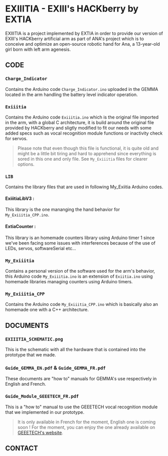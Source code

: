 # **EXIIITIA - EXIII's HACKberry by EXTIA**
EXIIITIA is a project implemented by EXTIA in order to provide our version of EXIII's HACKberry artificial arm as part of ANA's project which is to conceive and optimize an open-source robotic hand for Ana, a 13-year-old girl born with left arm agenesis.
## CODE
### `Charge_Indicator`
Contains the Arduino code `Charge_Indicator.ino` uploaded in the GEMMA located in the arm handling the battery level indicator operation.
### `Exiiitia`
Contains the Arduino code `Exiiitia.ino` which is the original file imported in the arm, with a global C architecture, it is build around the original file provided by HACKberry and sligtly modified to fit our needs with some added specs such as vocal recognition module functions or inactivity check for servos.
> Please note that even though this file is functional, it is quite old and might be a little bit tiring and hard to apprehend since everything is sored in this one and only file. See `My_Exiiitia` files for clearer options.
### `LIB`
Contains the library files that are used in following My_Exiitia Arduino codes.
#### ExiiitiaLibV3 :
This library is the one mananging the hand behavior for `My_Exiiitia_CPP.ino`.
#### ExtiaCounter :
This library is an homemade counters library using Arduino timer 1 since we've been facing some issues with interferences because of the use of LEDs, servos, softwareSerial etc...
### `My_Exiiitia`
Contains a personal version of the software used for the arm's behavior, this Arduino code `My_Exiiitia.ino` is an extension of `Exiitia.ino` using homemade libraries managing counters using Arduino timers.
### `My_Exiiitia_CPP`
Contains the Arduino code `My_Exiiitia_CPP.ino` which is basically also an homemade one with a C++ architecture.
## DOCUMENTS
### `EXIIITIA_SCHEMATIC.png`
This is the schematic with all the hardware that is contained into the prototype that we made.
### `Guide_GEMMA_EN.pdf` & `Guide_GEMMA_FR.pdf`
These documents are "how to" manuals for GEMMA's use respectively in English and French.
### `Guide_Module_GEEETECH_FR.pdf`
This is a "how to" manual to use the GEEETECH vocal recognition module that we implemented in our prototype.
> It is only available in French for the moment, English one is coming soon ! For the moment, you can enjoy the one already available on [GEEETECH's website](http://www.geeetech.com/wiki/images/6/69/Voice_Recognize_manual.pdf).

## CONTACT
